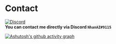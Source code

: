 # Contact
[![Discord](https://img.shields.io/discord/986553214889517088?label=discord&color=7289DA&logo=discord)](https://discord.gg/j2X83ujT6c)\
**You can contact me directly via Discord `NhanAZ#9115`**

[![Ashutosh's github activity graph](https://activity-graph.herokuapp.com/graph?username=NhanAZ&theme=react-dark)](#)
